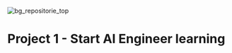 ![bg_repositorie_top](https://github.com/lessons-data-ai-engineer/project_1-start_ai_engineer_learning/assets/92016104/60fcc082-cd56-4ab1-84ce-5472940054af)

# Project 1 - Start AI Engineer learning
